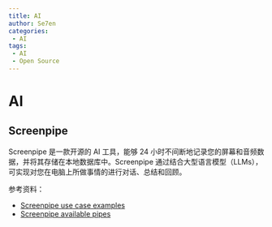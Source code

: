 ```yaml
---
title: AI
author: Se7en
categories:
 - AI
tags:
 - AI
 - Open Source
---
```


# AI

## Screenpipe

Screenpipe 是一款开源的 AI 工具，能够 24 小时不间断地记录您的屏幕和音频数据，并将其存储在本地数据库中。Screenpipe 通过结合大型语言模型（LLMs），可实现对您在电脑上所做事情的进行对话、总结和回顾。

参考资料：

- [Screenpipe use case examples](https://docs.screenpi.pe/docs/examples)
- [Screenpipe available pipes](https://docs.screenpi.pe/docs/plugins#available-pipes)